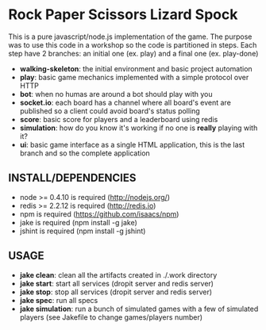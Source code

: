 # Rock Paper Scissors Lizard Spock

This is a pure javascript/node.js implementation of the game. The purpose was to use this code in a workshop so the code is partitioned in steps. Each step have 2 branches: an initial one (ex. play) and a final one (ex. play-done)

* __walking-skeleton__: the initial environment and basic project automation
* __play__: basic game mechanics implemented with a simple protocol over HTTP
* __bot__: when no humas are around a bot should play with you
* __socket.io__: each board has a channel where all board's event are published so a client could avoid board's status polling
* __score__: basic score for players and a leaderboard using redis
* __simulation__: how do you know it's working if no one is __really__ playing with it?
* __ui__: basic game interface as a single HTML application, this is the last branch and so the complete application

## INSTALL/DEPENDENCIES

* node >= 0.4.10 is required (http://nodejs.org/)
* redis >= 2.2.12 is required (http://redis.io)
* npm is required (https://github.com/isaacs/npm)
* jake is required (npm install -g jake)
* jshint is required (npm install -g jshint)

## USAGE

* __jake clean__: clean all the artifacts created in ./.work directory
* __jake start__: start all services (dropit server and redis server)
* __jake stop__: stop all services (dropit server and redis server)
* __jake spec__: run all specs
* __jake simulation__: run a bunch of simulated games with a few of simulated players (see Jakefile to change games/players number)
